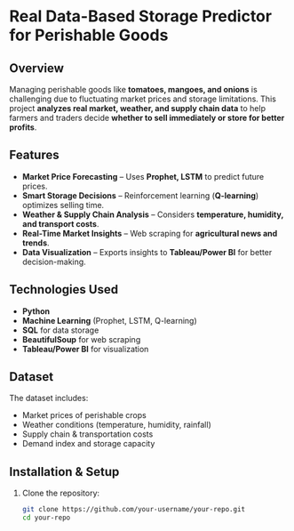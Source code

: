 # Real Data-Based Storage Predictor for Perishable Goods  

## Overview  
Managing perishable goods like **tomatoes, mangoes, and onions** is challenging due to fluctuating market prices and storage limitations. This project **analyzes real market, weather, and supply chain data** to help farmers and traders decide **whether to sell immediately or store for better profits**.  

##  Features  
- **Market Price Forecasting** – Uses **Prophet, LSTM** to predict future prices.  
- **Smart Storage Decisions** – Reinforcement learning (**Q-learning**) optimizes selling time.  
- **Weather & Supply Chain Analysis** – Considers **temperature, humidity, and transport costs**.  
- **Real-Time Market Insights** – Web scraping for **agricultural news and trends**.  
- **Data Visualization** – Exports insights to **Tableau/Power BI** for better decision-making.  

##  Technologies Used  
- **Python**  
- **Machine Learning** (Prophet, LSTM, Q-learning)  
- **SQL** for data storage  
- **BeautifulSoup** for web scraping  
- **Tableau/Power BI** for visualization  

##  Dataset  
The dataset includes:  
- Market prices of perishable crops  
- Weather conditions (temperature, humidity, rainfall)  
- Supply chain & transportation costs  
- Demand index and storage capacity  

##  Installation & Setup  
1. Clone the repository:  
   ```bash
   git clone https://github.com/your-username/your-repo.git
   cd your-repo
